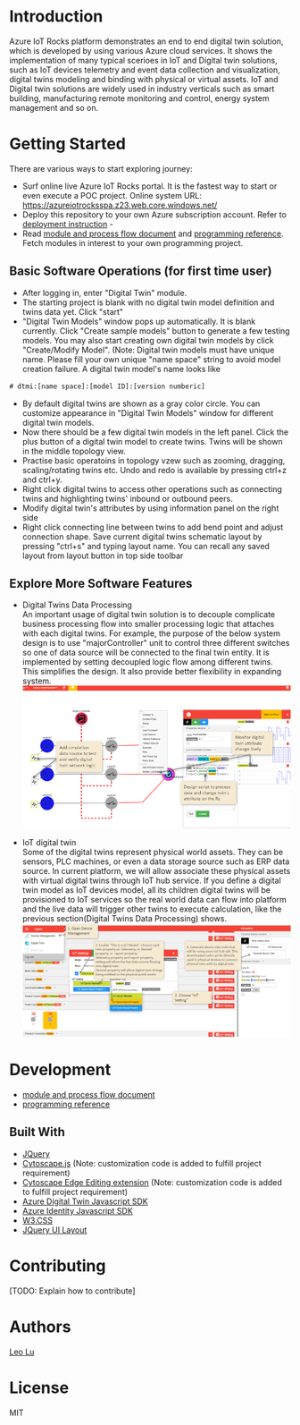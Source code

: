 # Introduction
Azure IoT Rocks platform demonstrates an end to end digital twin solution, which is developed by using various Azure cloud services. It shows the implementation of many typical scerioes in IoT and Digital twin solutions, such as IoT devices telemetry and event data collection and visualization, digital twins modeling and binding with physical or virtual assets. IoT and Digital twin solutions are widely used in industry verticals such as smart building, manufacturing remote monitoring and control, energy system management and so on.

# Getting Started
There are various ways to start exploring journey:
-   Surf online live Azure IoT Rocks portal. It is the fastest way to start or even execute a POC project. Online system URL: https://azureiotrocksspa.z23.web.core.windows.net/
-   Deploy this repository to your own Azure subscription account. Refer to [deployment instruction](Documents/Deployment%20instruction.md) - 
-   Read [module and process flow document](Documents/AzureIoTRocks%20module%20and%20flow%20design.md) and [programming reference](Documents/Programming%20Reference.md). Fetch modules in interest to your own programming project.


## Basic Software Operations (for first time user)
-   After logging in, enter "Digital Twin" module.
-   The starting project is blank with no digital twin model definition and twins data yet. Click "start"
-   "Digital Twin Models" window pops up automatically. It is blank currently. Click "Create sample models" button to generate a few testing models. You may also start creating own digital twin models by click "Create/Modify Model". 
(Note: Digital twin models must have unique name. Please fill your own unique "name space" string to avoid model creation failure. A digital twin model's name looks like 
```diff
# dtmi:[name space]:[model ID]:[version numberic]
```
-   By default digital twins are shown as a gray color circle. You can customize appearance in "Digital Twin Models" window for different digital twin models.
-   Now there should be a few digital twin models in the left panel. Click the plus button of a digital twin model to create twins. Twins will be shown in the middle topology view.
-   Practise basic operatoins in topology vzew such as zooming, dragging, scaling/rotating twins etc. Undo and redo is available by pressing ctrl+z and ctrl+y.
-   Right click digital twins to access other operations such as connecting twins and highlighting twins' inbound or outbound peers. 
-   Modify digital twin's attributes by using information panel on the right side
-   Right click connecting line between twins to add bend point and adjust connection shape. Save current digital twins schematic layout by pressing "ctrl+s" and typing layout name. You can recall any saved layout from layout button in top side toolbar

## Explore More Software Features
-   Digital Twins Data Processing<br/>
An important usage of digital twin solution is to decouple complicate business processing flow into smaller processing logic that attaches with each digital twins. For example, the purpose of the below system design is to use "majorController" unit to control three different switches so one of data source will be connected to the final twin entity. It is implemented by setting decoupled logic flow among different twins. This simplifies the design. It also provide better flexibility in expanding system. <br/>
![Screenshot](DocumentsImages/Digital%20Twins%20Data%20Processing.png)

-   IoT digital twin<br/>
Some of the digital twins represent physical world assets. They can be sensors, PLC machines, or even a data storage source such as ERP data source. In current platform, we will allow associate these physical assets with virtual digital twins through IoT hub service. If you define a digital twin model as IoT devices model, all its children digital twins will be provisioned to IoT services so the real world data can flow into platform and the live data will trigger other twins to execute calculation, like the previous section(Digital Twins Data Processing) shows.<br/>
![Screenshot](DocumentsImages/IoT%20connection%20between%20real%20and%20digital%20twin.png)


# Development
-   [module and process flow document](Documents/AzureIoTRocks%20module%20and%20flow%20design.md) 
-   [programming reference](Documents/Programming%20Reference.md)

## Built With

* [JQuery](https://jquery.com/)
* [Cytoscape.js](https://js.cytoscape.org/#demos) (Note: customization code is added to fulfill project requirement)
* [Cytoscape Edge Editing extension](https://github.com/iVis-at-Bilkent/cytoscape.js-edge-editing) (Note: customization code is added to fulfill project requirement)
* [Azure Digital Twin Javascript SDK](https://docs.microsoft.com/en-us/javascript/api/@azure/digital-twins-core/?view=azure-node-latest)
* [Azure Identity Javascript SDK](https://docs.microsoft.com/en-us/javascript/api/@azure/identity/?view=azure-node-latest)
* [W3.CSS](https://www.w3schools.com/w3css/default.asp)
* [JQuery UI Layout](http://layout.jquery-dev.com/)


# Contributing
[TODO: Explain how to contribute]

# Authors
[Leo Lu](mailto:leolu@microsoft.com)


# License
MIT 
